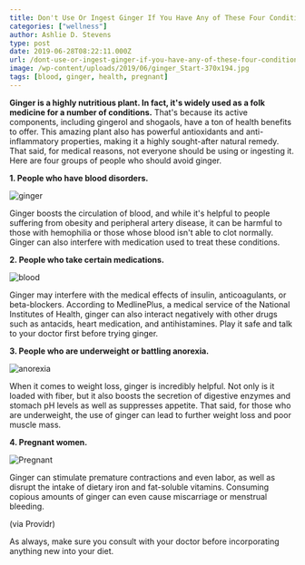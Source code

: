 ```yaml
---
title: Don't Use Or Ingest Ginger If You Have Any of These Four Conditions
categories: ["wellness"]
author: Ashlie D. Stevens
type: post
date: 2019-06-28T08:22:11.000Z
url: /dont-use-or-ingest-ginger-if-you-have-any-of-these-four-conditions/
image: /wp-content/uploads/2019/06/ginger_Start-370x194.jpg
tags: [blood, ginger, health, pregnant]
---
```


**Ginger is a highly nutritious plant. In fact, it's widely used as a folk medicine for a number of conditions.** That's because its active components, including gingerol and shogaols, have a ton of health benefits to offer. This amazing plant also has powerful antioxidants and anti-inflammatory properties, making it a highly sought-after natural remedy. That said, for medical reasons, not everyone should be using or ingesting it. Here are four groups of people who should avoid ginger.

**1. People who have blood disorders.**

![ginger](/wp-content/uploads/2019/06/ginger-300x200.jpg)

Ginger boosts the circulation of blood, and while it's helpful to people suffering from obesity and peripheral artery disease, it can be harmful to those with hemophilia or those whose blood isn't able to clot normally. Ginger can also interfere with medication used to treat these conditions.

**2. People who take certain medications.**

![blood](/wp-content/uploads/2019/06/blood-300x150.jpg)

Ginger may interfere with the medical effects of insulin, anticoagulants, or beta-blockers. According to MedlinePlus, a medical service of the National Institutes of Health, ginger can also interact negatively with other drugs such as antacids, heart medication, and antihistamines. Play it safe and talk to your doctor first before trying ginger.

**3. People who are underweight or battling anorexia.**

![anorexia](/wp-content/uploads/2019/06/anorexia-300x199.jpg)

When it comes to weight loss, ginger is incredibly helpful. Not only is it loaded with fiber, but it also boosts the secretion of digestive enzymes and stomach pH levels as well as suppresses appetite. That said, for those who are underweight, the use of ginger can lead to further weight loss and poor muscle mass.

**4. Pregnant women.**

![Pregnant](/wp-content/uploads/2019/06/Pregnant--300x200.jpg)

Ginger can stimulate premature contractions and even labor, as well as disrupt the intake of dietary iron and fat-soluble vitamins. Consuming copious amounts of ginger can even cause miscarriage or menstrual bleeding.

(via Providr)

As always, make sure you consult with your doctor before incorporating anything new into your diet.
